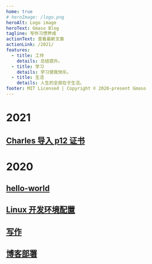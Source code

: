 ```yaml
---
home: true
# heroImage: /logo.png
heroAlt: Logo image
heroText: Gmaso Blog
tagline: 写作习惯养成
actionText: 查看最新文章
actionLink: /2021/
features:
  - title: 工作
    details: 总结提升。
  - title: 学习
    details: 学习使我快乐。
  - title: 生活
    details: 人生的全部在于生活。
footer: MIT Licensed | Copyright © 2020-present Gmaso
---
```


# 2021

## [Charles 导入 p12 证书](./2021/Charles-import-p12.md)


# 2020

## [hello-world](./2020/hello-world.md)

## [Linux 开发环境配置](./2020/Linux-开发环境配置.md)

## [写作](./2020/写.md)

## [博客部署](./2020/博客部署.md)